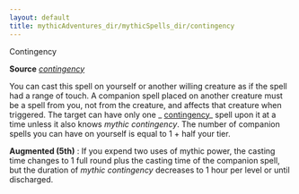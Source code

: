 ```yaml
---
layout: default
title: mythicAdventures_dir/mythicSpells_dir/contingency
---
```

Contingency

**Source** [_contingency_](spells_dir/contingency#_contingency)

You can cast this spell on yourself or another willing creature as if the spell had a range of touch. A companion spell placed on another creature must be a spell from you, not from the creature, and affects that creature when triggered. The target can have only one _ [contingency](spells_dir/contingency#_contingency)_ spell upon it at a time unless it also knows _mythic contingency_. The number of companion spells you can have on yourself is equal to 1 + half your tier.

**Augmented (5th)** : If you expend two uses of mythic power, the casting time changes to 1 full round plus the casting time of the companion spell, but the duration of _mythic contingency_ decreases to 1 hour per level or until discharged.

